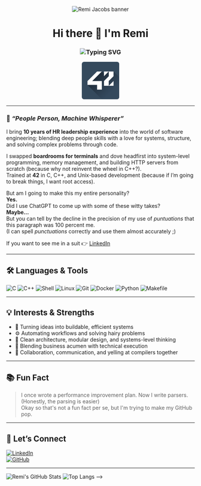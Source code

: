 <!-- GitHub Profile README for Remi-Jacobs -->

<p align="center">
  <img src="https://capsule-render.vercel.app/api?type=waving&color=0:141e30,100:243b55&height=200&section=header&text=Remi%20Jacobs&fontSize=40&fontAlignY=35&animation=twinkling&fontColor=ffffff" alt="Remi Jacobs banner" />
</p>


<h1 align="center">
  Hi there 👋 I'm Remi  
</h1>

<h3 align="center">
  <img src="https://readme-typing-svg.herokuapp.com?font=Fira+Code&size=22&pause=1000&color=00BFFF&center=true&vCenter=true&width=440&lines=Recovering+HR+Leader+%F0%9F%92%BC;Systems+Programmer+in+C+%F0%9F%92%BB;OOP+Fan+%7C+Shell+Brawler+%F0%9F%90%9B;Trying+not+to+segfault...+today" alt="Typing SVG" />
</h3>

<p align="center">
  <img src="https://github.com/Remi-Jacobs/Remi-Jacobs/blob/09b92ae4a880c019eb47854edcf7483a1c0dccb2/icon-42-3.png" alt="42 Logo" width="100"/>
</p>

---

### 🧠 *“People Person, Machine Whisperer”*

I bring **10 years of HR leadership experience** into the world of software engineering; blending deep people skills with a love for systems, structure, and solving complex problems through code.

I swapped **boardrooms for terminals** and dove headfirst into system-level programming, memory management, and building HTTP servers from scratch (because why not reinvent the wheel in C++?).  
Trained at **42** in C, C++, and Unix-based development (because if I’m going to break things, I want root access).

But am I going to make this my entire personality?  
**Yes.**  
Did I use ChatGPT to come up with some of these witty takes?  
**Maybe…**  
But you can tell by the decline in the precision of my use of *puntuations* that this paragraph was 100 percent me.  
(I can spell *punctuations* correctly and use them almost accurately ;)

If you want to see me in a suit 👉 [LinkedIn](https://www.linkedin.com/in/remi-jacobs)

---

## 🛠️ Languages & Tools
![C](https://img.shields.io/badge/C-00599C?style=flat&logo=c&logoColor=white)
![C++](https://img.shields.io/badge/C++-00599C?style=flat&logo=cplusplus&logoColor=white)
![Shell](https://img.shields.io/badge/Shell-Bash-4EAA25?style=flat&logo=gnu-bash&logoColor=white)
![Linux](https://img.shields.io/badge/Linux-FCC624?style=flat&logo=linux&logoColor=black)
![Git](https://img.shields.io/badge/Git-F05032?style=flat&logo=git&logoColor=white)
![Docker](https://img.shields.io/badge/Docker-2496ED?style=flat&logo=docker&logoColor=white)
![Python](https://img.shields.io/badge/Python-3776AB?style=flat&logo=python&logoColor=white)
![Makefile](https://img.shields.io/badge/Makefile-000000?style=flat&logo=gnu&logoColor=white)

---

## 💡 Interests & Strengths
- 🚀 Turning ideas into buildable, efficient systems  
- ⚙️ Automating workflows and solving hairy problems  
- 🧠 Clean architecture, modular design, and systems-level thinking  
- 🤝 Blending business acumen with technical execution  
- 👥 Collaboration, communication, and yelling at compilers together  

---

## 📚 Fun Fact
> I once wrote a performance improvement plan. Now I write parsers.(Honestly, the parsing is easier)   
> Okay so that's not a fun fact per se, but I'm trying to make my GitHub pop.

---

## 🔗 Let’s Connect
[![LinkedIn](https://img.shields.io/badge/LinkedIn-Remi%20Jacobs-blue?style=flat&logo=linkedin)](https://www.linkedin.com/in/remi-jacobs)  
[![GitHub](https://img.shields.io/badge/GitHub-%40Remi--Jacobs-black?style=flat&logo=github)](https://github.com/Remi-Jacobs)

---

<!-- Optional GitHub Stats -->
![Remi's GitHub Stats](https://github-readme-stats.vercel.app/api?username=Remi-Jacobs&show_icons=true&theme=radical) 
![Top Langs](https://github-readme-stats.vercel.app/api/top-langs/?username=Remi-Jacobs&layout=compact&theme=radical) -->
